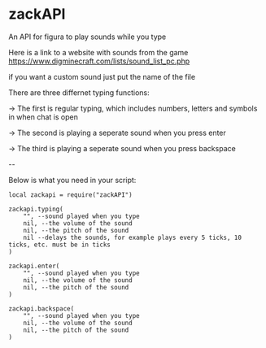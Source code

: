 # zackAPI
An API for figura to play sounds while you type

Here is a link to a website with sounds from the game
https://www.digminecraft.com/lists/sound_list_pc.php

if you want a custom sound just put the name of the file 

There are three differnet typing functions:

-> The first is regular typing, which includes numbers, letters and symbols in when chat is open

-> The second is playing a seperate sound when you press enter

-> The third is playing a seperate sound when you press backspace

--

Below is what you need in your script:
```
local zackapi = require("zackAPI")

zackapi.typing(
    "", --sound played when you type
    nil, --the volume of the sound
    nil, --the pitch of the sound
    nil --delays the sounds, for example plays every 5 ticks, 10 ticks, etc. must be in ticks
)

zackapi.enter(
    "", --sound played when you type
    nil, --the volume of the sound
    nil, --the pitch of the sound
)

zackapi.backspace(
    "", --sound played when you type
    nil, --the volume of the sound
    nil, --the pitch of the sound
)
```
